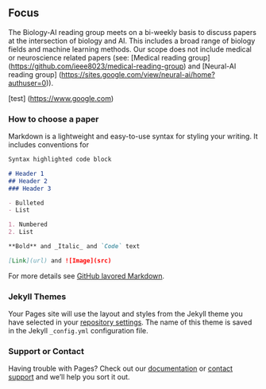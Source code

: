 ## Focus

The Biology-AI reading group meets on a bi-weekly basis to discuss papers at the intersection of biology and AI. This includes a broad range of biology fields and machine learning methods. Our scope does not include medical or neuroscience related papers (see: [Medical reading group] (https://github.com/ieee8023/medical-reading-group) and [Neural-AI reading group] (https://sites.google.com/view/neural-ai/home?authuser=0)). 

[test] (https://www.google.com)

### How to choose a paper

Markdown is a lightweight and easy-to-use syntax for styling your writing. It includes conventions for

```markdown
Syntax highlighted code block

# Header 1
## Header 2
### Header 3

- Bulleted
- List

1. Numbered
2. List

**Bold** and _Italic_ and `Code` text

[Link](url) and ![Image](src)
```

For more details see [GitHub lavored Markdown](https://guides.github.com/features/mastering-markdown/).

### Jekyll Themes

Your Pages site will use the layout and styles from the Jekyll theme you have selected in your [repository settings](https://github.com/natasha-dudek/biology-AI-reading-group/settings). The name of this theme is saved in the Jekyll `_config.yml` configuration file.

### Support or Contact

Having trouble with Pages? Check out our [documentation](https://help.github.com/categories/github-pages-basics/) or [contact support](https://github.com/contact) and we’ll help you sort it out.
